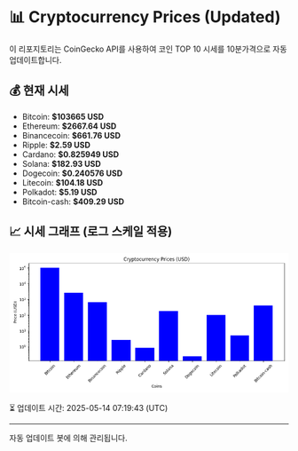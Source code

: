 
# 📊 Cryptocurrency Prices (Updated)

이 리포지토리는 CoinGecko API를 사용하여 코인 TOP 10 시세를 10분가격으로 자동 업데이트합니다.

## 💰 현재 시세
- Bitcoin: **$103665 USD**
- Ethereum: **$2667.64 USD**
- Binancecoin: **$661.76 USD**
- Ripple: **$2.59 USD**
- Cardano: **$0.825949 USD**
- Solana: **$182.93 USD**
- Dogecoin: **$0.240576 USD**
- Litecoin: **$104.18 USD**
- Polkadot: **$5.19 USD**
- Bitcoin-cash: **$409.29 USD**

## 📈 시세 그래프 (로그 스케일 적용)
![Crypto Prices](crypto_prices.png)

⏳ 업데이트 시간: 2025-05-14 07:19:43 (UTC)

---
자동 업데이트 봇에 의해 관리됩니다.
